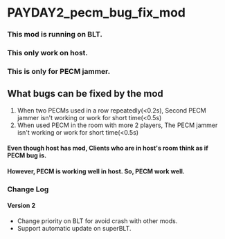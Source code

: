 # PAYDAY2_pecm_bug_fix_mod
### This mod is running on BLT.
### This only work on host.
### This is only for PECM jammer.

## What bugs can be fixed by the mod
1. When two PECMs used in a row repeatedly(<0.2s), Second PECM jammer isn't working or work for short time(<0.5s)
2. When used PECM in the room with more 2 players, The PECM jammer isn't working or work for short time(<0.5s)

#### Even though host has mod, Clients who are in host's room think as if PECM bug is.
#### However, PECM is working well in host. So, PECM work well.

### Change Log
#### Version 2
 - Change priority on BLT for avoid crash with other mods.
 - Support automatic update on superBLT.